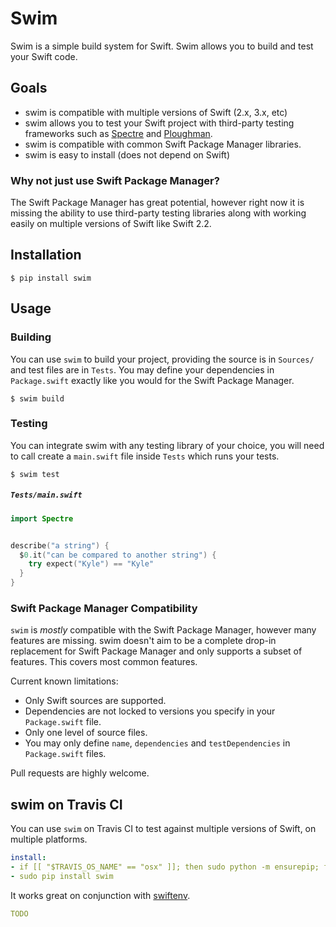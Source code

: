 # Swim

Swim is a simple build system for Swift. Swim allows you to build and test your
Swift code.

## Goals

- swim is compatible with multiple versions of Swift (2.x, 3.x, etc)
- swim allows you to test your Swift project with third-party testing
  frameworks such as [Spectre](https://github.com/kylef/Spectre) and
  [Ploughman](https://github.com/kylef/Ploughman).
- swim is compatible with common Swift Package Manager libraries.
- swim is easy to install (does not depend on Swift)

### Why not just use Swift Package Manager?

The Swift Package Manager has great potential, however right now it is missing
the ability to use third-party testing libraries along with working easily on
multiple versions of Swift like Swift 2.2.

## Installation

```shell
$ pip install swim
```

## Usage

### Building

You can use `swim` to build your project, providing the source is in `Sources/`
and test files are in `Tests`. You may define your dependencies in
`Package.swift` exactly like you would for the Swift Package Manager.

```shell
$ swim build
```

### Testing

You can integrate swim with any testing library of your choice, you will need
to call create a `main.swift` file inside `Tests` which runs your tests.

```shell
$ swim test
```

##### `Tests/main.swift`

```swift
import Spectre


describe("a string") {
  $0.it("can be compared to another string") {
    try expect("Kyle") == "Kyle"
  }
}
```

### Swift Package Manager Compatibility

`swim` is *mostly* compatible with the Swift Package Manager, however many
features are missing. swim doesn't aim to be a complete drop-in replacement for
Swift Package Manager and only supports a subset of features. This covers most
common features.

Current known limitations:

- Only Swift sources are supported.
- Dependencies are not locked to versions you specify in your `Package.swift`
  file.
- Only one level of source files.
- You may only define `name`, `dependencies` and `testDependencies` in
  `Package.swift` files.

Pull requests are highly welcome.

## swim on Travis CI

You can use `swim` on Travis CI to test against multiple versions of Swift, on
multiple platforms.

```yaml
install:
- if [[ "$TRAVIS_OS_NAME" == "osx" ]]; then sudo python -m ensurepip; fi
- sudo pip install swim
```

It works great on conjunction with [swiftenv](https://swiftenv.fuller.li/).

```yaml
TODO

```
